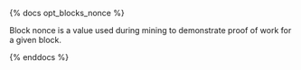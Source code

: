 {% docs opt_blocks_nonce %}

Block nonce is a value used during mining to demonstrate proof of work for a given block. 

{% enddocs %}